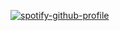 [![spotify-github-profile](https://spotify-github-profile.vercel.app/api/view?uid=317zkbi2yoai33i22pcbghvrb6mq&cover_image=true&theme=novatorem&show_offline=true&background_color=000000&interchange=true&bar_color=3939cc&bar_color_cover=false)](https://spotify-github-profile.vercel.app/api/view?uid=317zkbi2yoai33i22pcbghvrb6mq&redirect=true)

<!--
**kaiisas/kaiisas** is a ✨ _special_ ✨ repository because its `README.md` (this file) appears on your GitHub profile.

Here are some ideas to get you started:

- 🔭 I’m currently working on ...
- 🌱 I’m currently learning ...
- 👯 I’m looking to collaborate on ...
- 🤔 I’m looking for help with ...
- 💬 Ask me about ...
- 📫 How to reach me: ...
- 😄 Pronouns: ...
- ⚡ Fun fact: ...
-->
